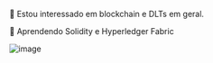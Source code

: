   👀 Estou interessado em blockchain e DLTs em geral.
  
  🌱 Aprendendo Solidity e Hyperledger Fabric

![image](https://user-images.githubusercontent.com/105210529/167636734-880c59aa-a42c-44bf-8d3a-9acf38de5239.png)
